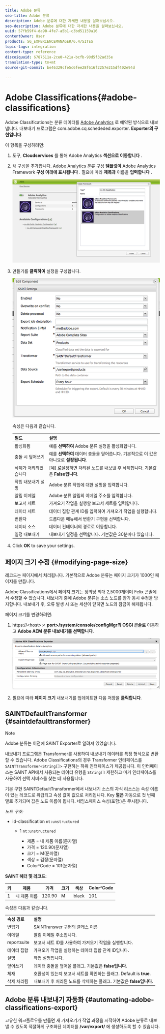 ```yaml
---
title: Adobe 분류
seo-title: Adobe 분류
description: Adobe 분류에 대한 자세한 내용을 살펴보십시오.
seo-description: Adobe 분류에 대한 자세한 내용을 살펴보십시오.
uuid: 57fb59f4-da90-4fe7-a5b1-c3bd51159a16
contentOwner: User
products: SG_EXPERIENCEMANAGER/6.4/SITES
topic-tags: integration
content-type: reference
discoiquuid: 6787511a-2ce0-421a-bcfb-90d5f32ad35e
translation-type: tm+mt
source-git-commit: be46329cfe5c6fee28f616f2257e215df402e94d

---
```



# Adobe Classifications{#adobe-classifications}

Adobe Classifications는 분류 데이터를 [Adobe Analytics](/help/sites-administering/adobeanalytics.md) 로 예약된 방식으로 내보냅니다. 내보내기 프로그램은 com.adobe.cq.schededed.exporter. **Exporter의 구현입니다**.

이 항목을 구성하려면:

1. 도구, **Cloudservices** 를 통해 Adobe Analytics **섹션으로 이동합니다** .
1. 새 구성을 추가합니다. Adobe Analytics 분류 구성 **템플릿이** Adobe Analytics Framework **구성 아래에 표시됩니다** . 필요에 따라 **제목과** 이름을 **입력합니다** .

   ![aa-25](assets/aa-25.png)

1. 만들기를 **클릭하여** 설정을 구성합니다.

   ![chlimage_1](assets/chlimage_1.png)

   속성은 다음과 같습니다.

   | **필드** | **설명** |
   |---|---|
   | 활성화됨 | 예를 **선택하여** Adobe 분류 설정을 활성화합니다. |
   | 충돌 시 덮어쓰기 | 예를 **선택하여** 데이터 충돌을 덮어씁니다. 기본적으로 이 값은 아니요로 **설정됩니다**. |
   | 삭제가 처리되었습니다 | [예] **로**&#x200B;설정하면 처리된 노드를 내보낸 후 삭제합니다. 기본값은 **False입니다**. |
   | 작업 내보내기 설명 | Adobe 분류 작업에 대한 설명을 입력합니다. |
   | 알림 이메일 | Adobe 분류 알림의 이메일 주소를 입력합니다. |
   | 보고서 세트 | 가져오기 작업을 실행할 보고서 세트를 입력합니다. |
   | 데이터 세트 | 데이터 집합 관계 ID를 입력하여 가져오기 작업을 실행합니다. |
   | 변환자 | 드롭다운 메뉴에서 변환기 구현을 선택합니다. |
   | 데이터 소스 | 데이터 컨테이너의 경로로 이동합니다. |
   | 일정 내보내기 | 내보내기 일정을 선택합니다. 기본값은 30분마다 있습니다. |

1. Click **OK** to save your settings.

## 페이지 크기 수정 {#modifying-page-size}

레코드는 페이지에서 처리됩니다. 기본적으로 Adobe 분류는 페이지 크기가 1000인 페이지를 만듭니다.

Adobe Classifications에서 페이지 크기는 정의당 최대 2,5000개이며 Felix 콘솔에서 수정할 수 있습니다. 내보내기 중에 Adobe 분류는 소스 노드를 잠가 동시 수정을 방지합니다. 내보내기 후, 오류 발생 시 또는 세션이 닫히면 노드의 잠금이 해제됩니다.

페이지 크기를 변경하려면:

1. https://&lt;host>:&lt; **port>/system/console/configMgr의 OSGI 콘솔로** 이동하고 **Adobe AEM 분류 내보내기를 선택합니다**.

   ![aa-26](assets/aa-26.png)

1. 필요에 따라 **페이지 크기** 내보내기를 업데이트한 다음 저장을 **클릭합니다**.

## SAINTDefaultTransformer {#saintdefaulttransformer}

>[!NOTE]
>
>Adobe 분류는 이전에 SAINT Exporter로 알려져 있었습니다.

내보내기 프로그램은 Transformer를 사용하여 내보내기 데이터를 특정 형식으로 변환할 수 있습니다. Adobe Classifications의 경우 Transformer 인터페이스를 `SAINTTransformer<String[]>` 구현하는 하위 인터페이스가 제공됩니다. 이 인터페이스는 SAINT API에서 사용되는 데이터 유형을 `String[]` 제한하고 마커 인터페이스를 사용하여 선택 서비스를 찾는 데 사용됩니다.

기본 구현 SAINTDefaultTransformer에서 내보내기 소스의 자식 리소스는 속성 이름이 있는 레코드로 취급되고 속성 값이 값으로 처리됩니다. Key **열은** 자동으로 첫 번째 열로 추가되며 값은 노드 이름이 됩니다. 네임스페이스 속성(포함:)은 무시됩니다.

*노드 구조:*

* id-classification `nt:unstructured`

   * 1 `nt:unstructured`

      * 제품 = 내 제품 이름(문자열)
      * 가격 = 120.90(문자열)
      * 크기 = M(문자열)
      * 색상 = 검정(문자열)
      * Color^Code = 101(문자열)

**SAINT 헤더 및 레코드:**

| **키** | **제품** | **가격** | **크기** | **색상** | **Color^Code** |
|---|---|---|---|---|---|
| 1 | 내 제품 이름 | 120.90 | M | black | 101 |

속성은 다음과 같습니다.

<table> 
 <tbody> 
  <tr> 
   <td><strong>속성 경로</strong></td> 
   <td><strong>설명</strong></td> 
  </tr> 
  <tr> 
   <td>변압기</td> 
   <td>SAINTranswer 구현의 클래스 이름</td> 
  </tr> 
  <tr> 
   <td>이메일</td> 
   <td>알림 이메일 주소입니다.</td> 
  </tr> 
  <tr> 
   <td>reportsuite</td> 
   <td>보고서 세트 ID를 사용하여 가져오기 작업을 실행합니다. </td> 
  </tr> 
  <tr> 
   <td>데이터 집합</td> 
   <td>가져오기 작업을 실행하는 데이터 집합 관계 ID입니다. </td> 
  </tr> 
  <tr> 
   <td>설명</td> 
   <td>작업 설명입니다. <br /> </td> 
  </tr> 
  <tr> 
   <td>덮어쓰기</td> 
   <td>데이터 충돌을 덮어쓸 플래그. 기본값은 <strong>false입니다</strong>.</td> 
  </tr> 
  <tr> 
   <td>체재</td> 
   <td>호환성이 있는지 보고서 세트를 확인하는 플래그. Default is <strong>true</strong>.</td> 
  </tr> 
  <tr> 
   <td>삭제 처리됨</td> 
   <td>내보내기 후 처리된 노드를 삭제하는 플래그. 기본값은 <strong>false입니다</strong>.</td> 
  </tr> 
 </tbody> 
</table>

## Adobe 분류 내보내기 자동화 {#automating-adobe-classifications-export}

고유한 워크플로우를 만들면 새 가져오기가 작업 과정을 시작하여 Adobe 분류로 내보낼 수 있도록 적절하게 구조화된 데이터를 **/var/export/** 에 생성하도록 할 수 있습니다.
